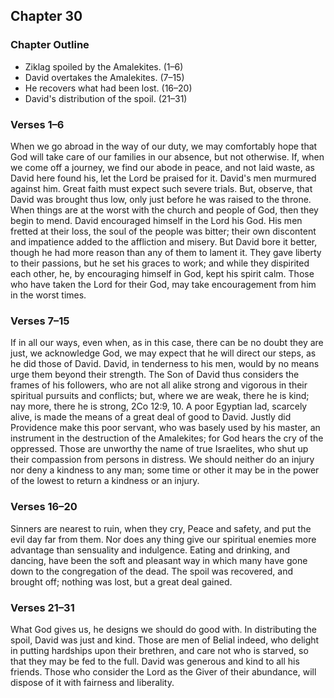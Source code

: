 ## Chapter 30

### Chapter Outline

- Ziklag spoiled by the Amalekites. (1–6)
- David overtakes the Amalekites. (7–15)
- He recovers what had been lost. (16–20)
- David's distribution of the spoil. (21–31)

### Verses 1–6

When we go abroad in the way of our duty, we may comfortably hope that God will take care of our families in our absence, but not otherwise. If, when we come off a journey, we find our abode in peace, and not laid waste, as David here found his, let the Lord be praised for it. David's men murmured against him. Great faith must expect such severe trials. But, observe, that David was brought thus low, only just before he was raised to the throne. When things are at the worst with the church and people of God, then they begin to mend. David encouraged himself in the Lord his God. His men fretted at their loss, the soul of the people was bitter; their own discontent and impatience added to the affliction and misery. But David bore it better, though he had more reason than any of them to lament it. They gave liberty to their passions, but he set his graces to work; and while they dispirited each other, he, by encouraging himself in God, kept his spirit calm. Those who have taken the Lord for their God, may take encouragement from him in the worst times.

### Verses 7–15

If in all our ways, even when, as in this case, there can be no doubt they are just, we acknowledge God, we may expect that he will direct our steps, as he did those of David. David, in tenderness to his men, would by no means urge them beyond their strength. The Son of David thus considers the frames of his followers, who are not all alike strong and vigorous in their spiritual pursuits and conflicts; but, where we are weak, there he is kind; nay more, there he is strong, 2Co 12:9, 10. A poor Egyptian lad, scarcely alive, is made the means of a great deal of good to David. Justly did Providence make this poor servant, who was basely used by his master, an instrument in the destruction of the Amalekites; for God hears the cry of the oppressed. Those are unworthy the name of true Israelites, who shut up their compassion from persons in distress. We should neither do an injury nor deny a kindness to any man; some time or other it may be in the power of the lowest to return a kindness or an injury.

### Verses 16–20

Sinners are nearest to ruin, when they cry, Peace and safety, and put the evil day far from them. Nor does any thing give our spiritual enemies more advantage than sensuality and indulgence. Eating and drinking, and dancing, have been the soft and pleasant way in which many have gone down to the congregation of the dead. The spoil was recovered, and brought off; nothing was lost, but a great deal gained.

### Verses 21–31

What God gives us, he designs we should do good with. In distributing the spoil, David was just and kind. Those are men of Belial indeed, who delight in putting hardships upon their brethren, and care not who is starved, so that they may be fed to the full. David was generous and kind to all his friends. Those who consider the Lord as the Giver of their abundance, will dispose of it with fairness and liberality.

